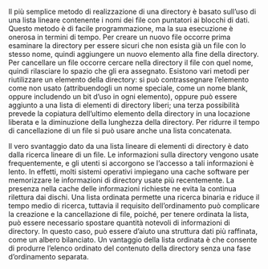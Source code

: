 Il più semplice metodo di realizzazione di una directory è basato sull’uso di una lista lineare contenente i nomi dei file con puntatori ai blocchi di dati. Questo metodo è di facile programmazione, ma la sua esecuzione è onerosa in termini di tempo. Per creare un nuovo file occorre prima esaminare la directory per essere sicuri che non esista già un file con lo stesso nome, quindi aggiungere un nuovo elemento alla fine della directory. Per cancellare un file occorre cercare nella directory il file con quel nome, quindi rilasciare lo spazio che gli era assegnato. Esistono vari metodi per riutilizzare un elemento della directory: si può contrassegnare l’elemento come non usato (attribuendogli un nome speciale, come un nome blank, oppure includendo un bit d’uso in ogni elemento), oppure può essere aggiunto a una lista di elementi di directory liberi; una terza possibilità prevede la copiatura dell’ultimo elemento della directory in una locazione liberata e la diminuzione della lunghezza della directory. Per ridurre il tempo di cancellazione di un file si può usare anche una lista concatenata.

Il vero svantaggio dato da una lista lineare di elementi di directory è dato dalla ricerca lineare di un file. 
Le informazioni sulla directory vengono usate frequentemente, e gli utenti si accorgono se l’accesso a tali informazioni è lento. 
In effetti, molti sistemi operativi impiegano una cache software per memorizzare le informazioni di directory usate più recentemente. La presenza nella cache delle informazioni richieste ne evita la continua rilettura dai dischi. Una lista ordinata permette una ricerca binaria e riduce il tempo medio di ricerca, tuttavia il requisito dell’ordinamento può complicare la creazione e la cancellazione di file, poiché, per tenere ordinata la lista, può essere necessario spostare quantità notevoli di informazioni di directory. In questo caso, può essere d’aiuto una struttura dati più raffinata, come un albero bilanciato. Un vantaggio della lista ordinata è che consente di produrre l’elenco ordinato del contenuto della directory senza una fase d’ordinamento separata.